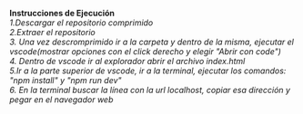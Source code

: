 <strong>Instrucciones de Ejecución </strong> <br>
*1.Descargar el repositorio comprimido <br>*
*2.Extraer el repositorio<br>*
*3. Una vez descromprimido ir a la carpeta y dentro de la misma, ejecutar el vscode(mostrar opciones con el click derecho y elegir "Abrir con code")<br>*
*4. Dentro de vscode ir al explorador abrir el archivo index.html<br>*
*5.Ir a la parte superior de vscode, ir a la terminal, ejecutar los comandos: "npm install" y  "npm run dev"<br>*
*6. En la terminal buscar la línea con la url localhost, copiar esa dirección y pegar en el navegador web*

